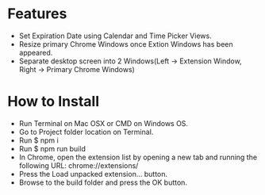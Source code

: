 # Features
- Set Expiration Date using Calendar and Time Picker Views.
- Resize primary Chrome Windows once Extion Windows has been appeared.
- Separate desktop screen into 2 Windows(Left -> Extension Window, Right -> Primary Chrome Windows)

# How to Install
- Run Terminal on Mac OSX or CMD on Windows OS.
- Go to Project folder location on Terminal.
- Run $ npm i
- Run $ npm run build
- In Chrome, open the extension list by opening a new tab and running the following URL:
  chrome://extensions/
- Press the Load unpacked extension… button. 
- Browse to the build folder and press the OK button.